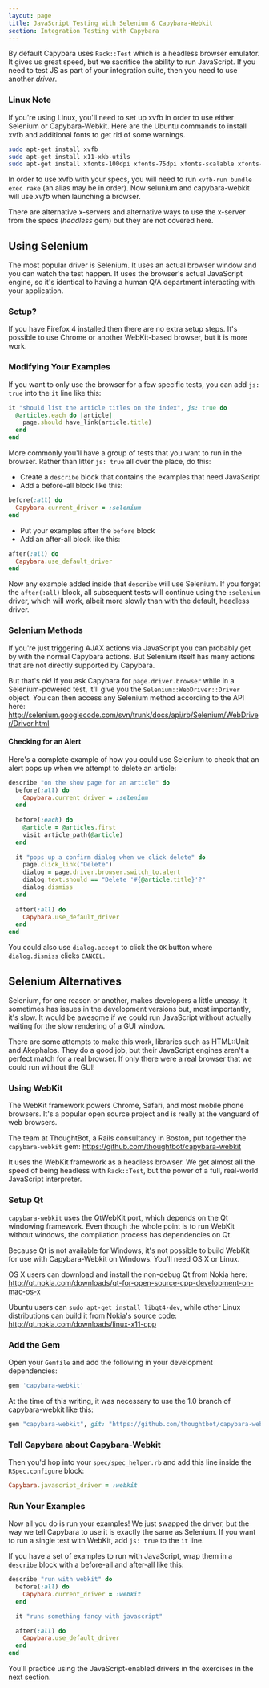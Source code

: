 ```yaml
---
layout: page
title: JavaScript Testing with Selenium & Capybara-Webkit
section: Integration Testing with Capybara
---
```


By default Capybara uses `Rack::Test` which is a headless browser emulator. It gives us great speed, but we sacrifice the ability to run JavaScript. If you need to test JS as part of your integration suite, then you need to use another _driver_.

### Linux Note

If you're using Linux, you'll need to set up xvfb in order to use either Selenium or Capybara-Webkit. Here are the Ubuntu commands to install xvfb and additional fonts to get rid of some warnings.

```bash
sudo apt-get install xvfb
sudo apt-get install x11-xkb-utils
sudo apt-get install xfonts-100dpi xfonts-75dpi xfonts-scalable xfonts-cyrillic
```

In order to use xvfb with your specs, you will need to run `xvfb-run bundle exec rake` (an alias may be in order).
Now selunium and capybara-webkit will use *xvfb* when launching a browser.

There are alternative x-servers and alternative ways to use the x-server from the specs (*headless* gem) but they are not covered here.


## Using Selenium

The most popular driver is Selenium. It uses an actual browser window and you can watch the test happen. It uses the browser's actual JavaScript engine, so it's identical to having a human Q/A department interacting with your application.

### Setup?

If you have Firefox 4 installed then there are no extra setup steps. It's possible to use Chrome or another WebKit-based browser, but it is more work.

### Modifying Your Examples

If you want to only use the browser for a few specific tests, you can add `js: true` into the `it` line like this:

```ruby
it "should list the article titles on the index", js: true do
  @articles.each do |article|
    page.should have_link(article.title)
  end
end
```

More commonly you'll have a group of tests that you want to run in the browser. Rather than litter `js: true` all over the place, do this:

* Create a `describe` block that contains the examples that need JavaScript
* Add a before-all block like this:

```ruby
before(:all) do
  Capybara.current_driver = :selenium
end
```

* Put your examples after the `before` block
* Add an after-all block like this:

```ruby
after(:all) do
  Capybara.use_default_driver
end
```

Now any example added inside that `describe` will use Selenium.  If you forget the `after(:all)` block, all subsequent tests will continue using the `:selenium` driver, which will work, albeit more slowly than with the default, headless driver.

### Selenium Methods

If you're just triggering AJAX actions via JavaScript you can probably get by with the normal Capybara actions. But Selenium itself has many actions that are not directly supported by Capybara.

But that's ok! If you ask Capybara for `page.driver.browser` while in a Selenium-powered test, it'll give you the `Selenium::WebDriver::Driver` object. You can then access any Selenium method according to the API here: http://selenium.googlecode.com/svn/trunk/docs/api/rb/Selenium/WebDriver/Driver.html

#### Checking for an Alert

Here's a complete example of how you could use Selenium to check that an alert pops up when we attempt to delete an article:

```ruby
describe "on the show page for an article" do
  before(:all) do
    Capybara.current_driver = :selenium
  end
  
  before(:each) do
    @article = @articles.first
    visit article_path(@article)
  end
  
  it "pops up a confirm dialog when we click delete" do
    page.click_link("Delete")
    dialog = page.driver.browser.switch_to.alert
    dialog.text.should == "Delete '#{@article.title}'?"
    dialog.dismiss
  end    
  
  after(:all) do
    Capybara.use_default_driver
  end
end
```

You could also use `dialog.accept` to click the `OK` button where `dialog.dismiss` clicks `CANCEL`.

## Selenium Alternatives

Selenium, for one reason or another, makes developers a little uneasy. It sometimes has issues in the development versions but, most importantly, it's slow. It would be awesome if we could run JavaScript without actually waiting for the slow rendering of a GUI window.

There are some attempts to make this work, libraries such as HTML::Unit and Akephalos. They do a good job, but their JavaScript engines aren't a perfect match for a real browser. If only there were a real browser that we could run without the GUI!

### Using WebKit

The WebKit framework powers Chrome, Safari, and most mobile phone browsers. It's a popular open source project and is really at the vanguard of web browsers.

The team at ThoughtBot, a Rails consultancy in Boston, put together the `capybara-webkit` gem: https://github.com/thoughtbot/capybara-webkit

It uses the WebKit framework as a headless browser. We get almost all the speed of being headless with `Rack::Test`, but the power of a full, real-world JavaScript interpreter.

### Setup Qt

`capybara-webkit` uses the QtWebKit port, which depends on the Qt windowing framework. Even though the whole point is to run WebKit without windows, the compilation process has dependencies on Qt. 

Because Qt is not available for Windows, it's not possible to build WebKit for use with Capybara-Webkit on Windows. You'll need OS X or Linux.

OS X users can download and install the non-debug Qt from Nokia here: http://qt.nokia.com/downloads/qt-for-open-source-cpp-development-on-mac-os-x

Ubuntu users can `sudo apt-get install libqt4-dev`, while other Linux distributions can build it from Nokia's source code: http://qt.nokia.com/downloads/linux-x11-cpp

### Add the Gem

Open your `Gemfile` and add the following in your development dependencies:

```ruby
gem 'capybara-webkit'
```

At the time of this writing, it was necessary to use the 1.0 branch of capybara-webkit like this:

```ruby
gem "capybara-webkit", git: "https://github.com/thoughtbot/capybara-webkit.git", branch: "1.0"
```

### Tell Capybara about Capybara-Webkit

Then you'd hop into your `spec/spec_helper.rb` and add this line inside the `RSpec.configure` block:

```ruby
Capybara.javascript_driver = :webkit
```

### Run Your Examples

Now all you do is run your examples! We just swapped the driver, but the way we tell Capybara to use it is exactly the same as Selenium. If you want to run a single test with WebKit, add `js: true` to the `it` line. 

If you have a set of examples to run with JavaScript, wrap them in a `describe` block with a before-all and after-all like this:

```ruby
describe "run with webkit" do
  before(:all) do
    Capybara.current_driver = :webkit
  end

  it "runs something fancy with javascript"

  after(:all) do
    Capybara.use_default_driver
  end
end
```

You'll practice using the JavaScript-enabled drivers in the exercises in the next section.
